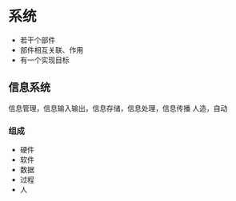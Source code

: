 # 系统
* 若干个部件
* 部件相互关联、作用
* 有一个实现目标
## 信息系统
信息管理，信息输入输出，信息存储，信息处理，信息传播
人造，自动
### 组成
* 硬件
* 软件
* 数据
* 过程
* 人
